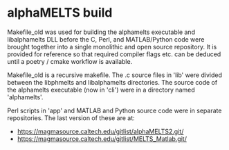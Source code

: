 alphaMELTS build
================

Makefile_old was used for building the alphamelts executable and libalphamelts DLL before the C, Perl, and MATLAB/Python code were brought together into a single monolithic and open source repository. It is provided for reference so that required compiler flags etc. can be deduced until a poetry / cmake workflow is available.

Makefile_old is a recursive makefile. The .c source files in 'lib' were divided between the libphmelts and libalphamelts directories. The source code of the alphamelts executable (now in 'cli') were in a directory named 'alphamelts'.

Perl scripts in 'app' and MATLAB and Python source code were in separate repositories. The last version of these are at:
- https://magmasource.caltech.edu/gitlist/alphaMELTS2.git/
- https://magmasource.caltech.edu/gitlist/MELTS_Matlab.git/